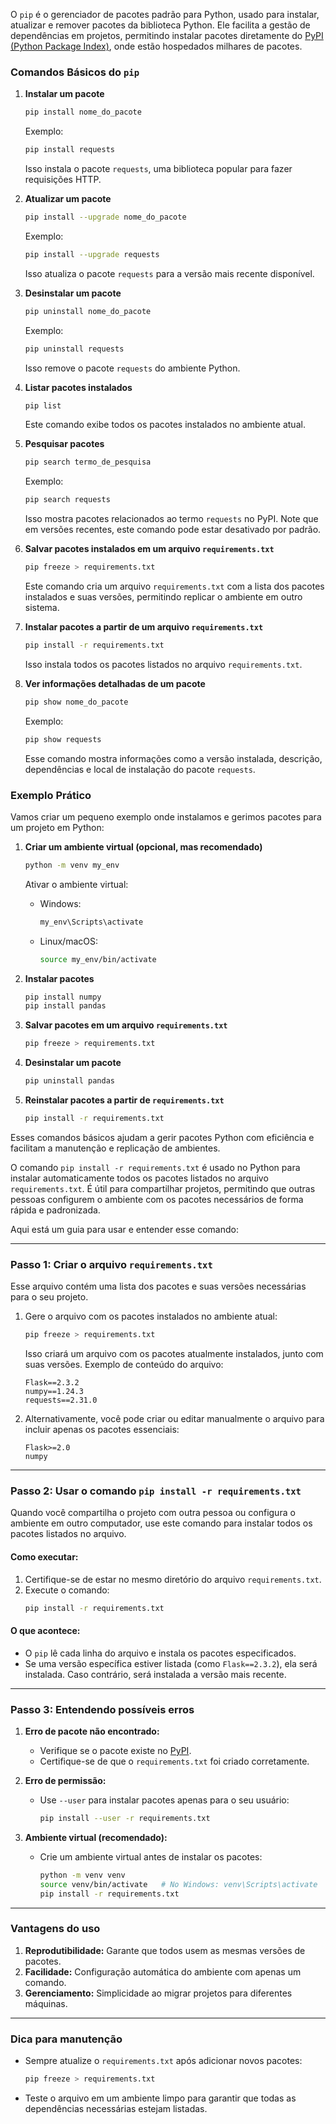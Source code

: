 O `pip` é o gerenciador de pacotes padrão para Python, usado para instalar, atualizar e remover pacotes da biblioteca Python. Ele facilita a gestão de dependências em projetos, permitindo instalar pacotes diretamente do [PyPI (Python Package Index)](https://pypi.org/), onde estão hospedados milhares de pacotes.

### Comandos Básicos do `pip`

1. **Instalar um pacote**
   ```bash
   pip install nome_do_pacote
   ```
   Exemplo:
   ```bash
   pip install requests
   ```
   Isso instala o pacote `requests`, uma biblioteca popular para fazer requisições HTTP.

2. **Atualizar um pacote**
   ```bash
   pip install --upgrade nome_do_pacote
   ```
   Exemplo:
   ```bash
   pip install --upgrade requests
   ```
   Isso atualiza o pacote `requests` para a versão mais recente disponível.

3. **Desinstalar um pacote**
   ```bash
   pip uninstall nome_do_pacote
   ```
   Exemplo:
   ```bash
   pip uninstall requests
   ```
   Isso remove o pacote `requests` do ambiente Python.

4. **Listar pacotes instalados**
   ```bash
   pip list
   ```
   Este comando exibe todos os pacotes instalados no ambiente atual.

5. **Pesquisar pacotes**
   ```bash
   pip search termo_de_pesquisa
   ```
   Exemplo:
   ```bash
   pip search requests
   ```
   Isso mostra pacotes relacionados ao termo `requests` no PyPI. Note que em versões recentes, este comando pode estar desativado por padrão.

6. **Salvar pacotes instalados em um arquivo `requirements.txt`**
   ```bash
   pip freeze > requirements.txt
   ```
   Este comando cria um arquivo `requirements.txt` com a lista dos pacotes instalados e suas versões, permitindo replicar o ambiente em outro sistema.

7. **Instalar pacotes a partir de um arquivo `requirements.txt`**
   ```bash
   pip install -r requirements.txt
   ```
   Isso instala todos os pacotes listados no arquivo `requirements.txt`.

8. **Ver informações detalhadas de um pacote**
   ```bash
   pip show nome_do_pacote
   ```
   Exemplo:
   ```bash
   pip show requests
   ```
   Esse comando mostra informações como a versão instalada, descrição, dependências e local de instalação do pacote `requests`.

### Exemplo Prático

Vamos criar um pequeno exemplo onde instalamos e gerimos pacotes para um projeto em Python:

1. **Criar um ambiente virtual (opcional, mas recomendado)**
   ```bash
   python -m venv my_env
   ```
   Ativar o ambiente virtual:
   - Windows:
     ```bash
     my_env\Scripts\activate
     ```
   - Linux/macOS:
     ```bash
     source my_env/bin/activate
     ```

2. **Instalar pacotes**
   ```bash
   pip install numpy
   pip install pandas
   ```

3. **Salvar pacotes em um arquivo `requirements.txt`**
   ```bash
   pip freeze > requirements.txt
   ```

4. **Desinstalar um pacote**
   ```bash
   pip uninstall pandas
   ```

5. **Reinstalar pacotes a partir de `requirements.txt`**
   ```bash
   pip install -r requirements.txt
   ```

Esses comandos básicos ajudam a gerir pacotes Python com eficiência e facilitam a manutenção e replicação de ambientes.

O comando `pip install -r requirements.txt` é usado no Python para instalar automaticamente todos os pacotes listados no arquivo `requirements.txt`. É útil para compartilhar projetos, permitindo que outras pessoas configurem o ambiente com os pacotes necessários de forma rápida e padronizada.

Aqui está um guia para usar e entender esse comando:

---

### **Passo 1: Criar o arquivo `requirements.txt`**
Esse arquivo contém uma lista dos pacotes e suas versões necessárias para o seu projeto.

1. Gere o arquivo com os pacotes instalados no ambiente atual:
   ```bash
   pip freeze > requirements.txt
   ```
   Isso criará um arquivo com os pacotes atualmente instalados, junto com suas versões. Exemplo de conteúdo do arquivo:
   ```
   Flask==2.3.2
   numpy==1.24.3
   requests==2.31.0
   ```

2. Alternativamente, você pode criar ou editar manualmente o arquivo para incluir apenas os pacotes essenciais:
   ```
   Flask>=2.0
   numpy
   ```

---

### **Passo 2: Usar o comando `pip install -r requirements.txt`**
Quando você compartilha o projeto com outra pessoa ou configura o ambiente em outro computador, use este comando para instalar todos os pacotes listados no arquivo.

#### **Como executar:**
1. Certifique-se de estar no mesmo diretório do arquivo `requirements.txt`.
2. Execute o comando:
   ```bash
   pip install -r requirements.txt
   ```

#### **O que acontece:**
- O `pip` lê cada linha do arquivo e instala os pacotes especificados.
- Se uma versão específica estiver listada (como `Flask==2.3.2`), ela será instalada. Caso contrário, será instalada a versão mais recente.

---

### **Passo 3: Entendendo possíveis erros**
1. **Erro de pacote não encontrado:**
   - Verifique se o pacote existe no [PyPI](https://pypi.org/).
   - Certifique-se de que o `requirements.txt` foi criado corretamente.

2. **Erro de permissão:**
   - Use `--user` para instalar pacotes apenas para o seu usuário:
     ```bash
     pip install --user -r requirements.txt
     ```

3. **Ambiente virtual (recomendado):**
   - Crie um ambiente virtual antes de instalar os pacotes:
     ```bash
     python -m venv venv
     source venv/bin/activate   # No Windows: venv\Scripts\activate
     pip install -r requirements.txt
     ```

---

### **Vantagens do uso**
1. **Reprodutibilidade:** Garante que todos usem as mesmas versões de pacotes.
2. **Facilidade:** Configuração automática do ambiente com apenas um comando.
3. **Gerenciamento:** Simplicidade ao migrar projetos para diferentes máquinas.

---

### **Dica para manutenção**
- Sempre atualize o `requirements.txt` após adicionar novos pacotes:
  ```bash
  pip freeze > requirements.txt
  ```
- Teste o arquivo em um ambiente limpo para garantir que todas as dependências necessárias estejam listadas.



